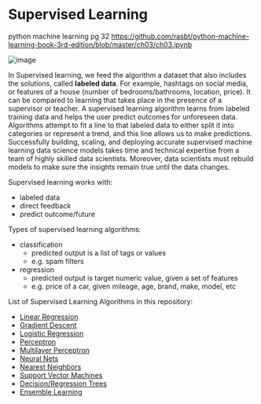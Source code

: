 # Supervised Learning

python machine learning pg 32
https://github.com/rasbt/python-machine-learning-book-3rd-edition/blob/master/ch03/ch03.ipynb

![image](https://user-images.githubusercontent.com/89811204/132995268-50b93ca8-e955-4766-b174-fb58c54feb9a.png)

In Supervised learning, we feed the algorithm a dataset that also includes the solutions, called **labeled data**. For example, hashtags on social media, or features of a house (number of bedrooms/bathrooms, location, price). It can be compared to learning that takes place in the presence of a supervisor or teacher.
A supervised learning algorithm learns from labeled training data and helps the user predict outcomes for unforeseen data. Algorithms attempt to fit a line to that labeled data to either split it into categories or represent a trend, and this line allows us to make predictions. Successfully building, scaling, and deploying accurate supervised machine learning data science models takes time and technical expertise from a team of highly skilled data scientists. Moreover, data scientists must rebuild models to make sure the insights remain true until the data changes. 

Supervised learning works with: 
- labeled data
- direct feedback
- predict outcome/future

Types of supervised learning algorithms:
- classification
  - predicted output is a list of tags or values
  - e.g. spam filters
- regression
  - predicted output is target numeric value, given a set of features
  - e.g. price of a car, given mileage, age, brand, make, model, etc

List of Supervised Learning Algorithms in this repository:
  - [Linear Regression](https://github.com/Madison-Bunting/INDE-577/tree/main/supervised%20learning/1-%20linear%20regression)
  - [Gradient Descent](https://github.com/Madison-Bunting/INDE-577/tree/main/supervised%20learning/2%20-%20gradient%20descent)
  - [Logistic Regression](https://github.com/Madison-Bunting/INDE-577/tree/main/supervised%20learning/3%20-%20logistic%20regression)
  - [Perceptron](https://github.com/Madison-Bunting/INDE-577/tree/main/supervised%20learning/4%20-%20perceptron)
  - [Multilayer Perceptron](https://github.com/Madison-Bunting/INDE-577/tree/main/supervised%20learning/5%20-%20multilayer%20perceptron)
  - [Neural Nets](https://github.com/Madison-Bunting/INDE-577/tree/main/supervised%20learning/6%20-%20neural%20nets)
  - [Nearest Neighbors](https://github.com/Madison-Bunting/INDE-577/tree/main/supervised%20learning/7%20-%20nearest%20neighbors)
  - [Support Vector Machines](https://github.com/Madison-Bunting/INDE-577/tree/main/supervised%20learning/8%20-%20support%20vector%20machines)
  - [Decision/Regression Trees](https://github.com/Madison-Bunting/INDE-577/tree/main/supervised%20learning/9%20-%20decision-regression%20trees)
  - [Ensemble Learning](https://github.com/Madison-Bunting/INDE-577/tree/main/supervised%20learning/10%20-%20ensemble%20learning)

